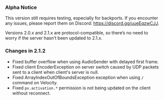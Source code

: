 ### Alpha Notice
This version still requires testing, especially for backports.
If you encounter any issues, please report them on Discord: https://discord.gg/uueEqzwCJJ.

Versions 2.0.x and 2.1.x are protocol-compatible,
so there’s no need to worry if the server hasn't been updated to 2.1.x.

### Changes in 2.1.2
- Fixed buffer overflow when using AudioSender with delayed first frame.
- Fixed client EncoderException on server switch caused by UDP packets sent to a client when client's server is null.
- Fixed ArrayIndexOutOfBoundsException exception when using `/` command on Velocity.
- Fixed `pv.activation.*` permission is not being updated on the client without reconnect.
